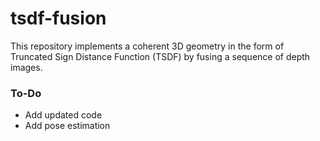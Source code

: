 # tsdf-fusion
This repository implements a coherent 3D geometry in the form of Truncated Sign Distance Function (TSDF) by fusing a sequence of depth
images.



### To-Do
* Add updated code
* Add pose estimation
